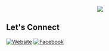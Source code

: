 

<!--
**jlescarlan11/jlescarlan11** is a ✨ _special_ ✨ repository because its `README.md` (this file) appears on your GitHub profile.

Here are some ideas to get you started:

- 🔭 I’m currently working on ...
- 🌱 I’m currently learning ...
- 👯 I’m looking to collaborate on ...
- 🤔 I’m looking for help with ...
- 💬 Ask me about ...
- 📫 How to reach me: ...
- 😄 Pronouns: ...
- ⚡ Fun fact: ...
-->

<p align="center">
  <img src="https://capsule-render.vercel.app/api?text=Hey!👋&animation=fadeIn&type=waving&color=gradient&height=100"/>
</p>

## Let's Connect

[![Website](https://img.shields.io/website-up-down-green-red/http/shields.io.svg)](https://john-lester-escarlan-portfolio.vercel.app/) [![Facebook](https://img.shields.io/badge/Facebook-%231877F2.svg?logo=Facebook&logoColor=white)](https://www.facebook.com/johnlester.escarlan11/)

